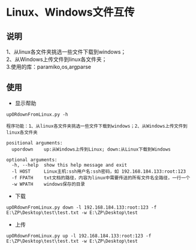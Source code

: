 # Linux、Windows文件互传
## 说明
1、从linux各文件夹挑选一些文件下载到windows；<br>
2、从Windows上传文件到linux各文件夹；<br>
3.使用的库：paramiko,os,argparse

## 使用
- 显示帮助
~~~
upORdownFromLinux.py -h

程序功能：1、从linux各文件夹挑选一些文件下载到windows；2、从Windows上传文件到linux各文件夹

positional arguments:
  upordown    up:从Windows上传到Linux; down:从Linux下载到Windows

optional arguments:
  -h, --help  show this help message and exit
  -l HOST     Linux主机:ssh用户名:ssh密码，如 192.168.184.133:root:123
  -f FPATH    txt文档的路径，内容为linux中需要传送的所有文件名全路径，一行一个
  -w WPATH    windows保存的目录
~~~
- 下载
~~~
upORdownFromLinux.py down -l 192.168.184.133:root:123 -f E:\ZP\Desktop\test\test.txt -w E:\ZP\Desktop\test
~~~
- 上传
~~~
upORdownFromLinux.py up -l 192.168.184.133:root:123 -f E:\ZP\Desktop\test\test.txt -w E:\ZP\Desktop\test
~~~
